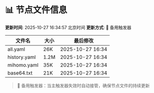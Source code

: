 # 📊 节点文件信息

**更新时间**: 2025-10-27 16:34:57 北京时间
**更新方式**: 🔄 备用触发器

| 文件名 | 大小 | 最后修改 |
|--------|------|----------|
| all.yaml | 26K | 2025-10-27 16:34 |
| history.yaml | 1.2M | 2025-10-27 16:34 |
| mihomo.yaml | 35K | 2025-10-27 16:34 |
| base64.txt | 21K | 2025-10-27 16:34 |

> 🔄 备用触发器：当主触发器失效时自动接管，确保节点文件的持续更新
